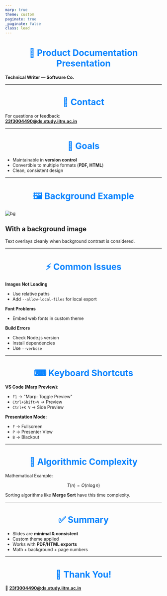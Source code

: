 ```yaml
---
marp: true
theme: custom
paginate: true
_paginate: false
class: lead
---
```


<!-- theme: custom -->
<style>
section {
  font-family: "Segoe UI", sans-serif;
}
h1 {
  color: #0a84ff;
  text-align: center;
}
h2 {
  color: #222;
}
footer {
  font-size: 0.7em;
  color: #555;
  text-align: center;
}
</style>

# 📘 Product Documentation Presentation  
**Technical Writer — Software Co.**

---

# 📧 Contact  
For questions or feedback:  
**23f3004490@ds.study.iitm.ac.in**

---

# 🎯 Goals  
- Maintainable in **version control**  
- Convertible to multiple formats (**PDF, HTML**)  
- Clean, consistent design  

---

# 🖼 Background Example
![bg](./assets/background.jpg)

## With a background image  
Text overlays cleanly when background contrast is considered.

---

# ⚡ Common Issues  

**Images Not Loading**  
- Use relative paths  
- Add `--allow-local-files` for local export  

**Font Problems**  
- Embed web fonts in custom theme  

**Build Errors**  
- Check Node.js version  
- Install dependencies  
- Use `--verbose`  

---

# ⌨ Keyboard Shortcuts  

**VS Code (Marp Preview):**  
- `F1` → "Marp: Toggle Preview"  
- `Ctrl+Shift+V` → Preview  
- `Ctrl+K V` → Side Preview  

**Presentation Mode:**  
- `F` → Fullscreen  
- `P` → Presenter View  
- `B` → Blackout  

---

# 📐 Algorithmic Complexity  

Mathematical Example:

$$
T(n) = O(n \log n)
$$

Sorting algorithms like **Merge Sort** have this time complexity.

---

# ✅ Summary  

- Slides are **minimal & consistent**  
- Custom theme applied  
- Works with **PDF/HTML exports**  
- Math + background + page numbers  

---

# 🙌 Thank You!  
📧 **23f3004490@ds.study.iitm.ac.in**
